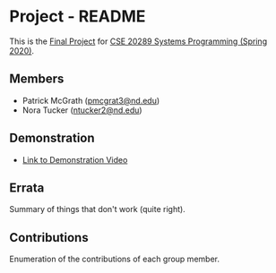 # Project - README

This is the [Final Project] for [CSE 20289 Systems Programming (Spring 2020)].

## Members

- Patrick McGrath (pmcgrat3@nd.edu)
- Nora Tucker (ntucker2@nd.edu)

## Demonstration

- [Link to Demonstration Video]()

## Errata

Summary of things that don't work (quite right).

## Contributions

Enumeration of the contributions of each group member.

[Final Project]: https://www3.nd.edu/~pbui/teaching/cse.20289.sp20/project.html
[CSE 20289 Systems Programming (Spring 2020)]: https://www3.nd.edu/~pbui/teaching/cse.20289.sp20/
